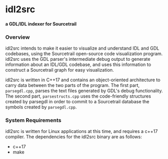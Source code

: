 # idl2src

#### a GDL/IDL indexer for Sourcetrail

### Overview

idl2src intends to make it easier to visualize and understand IDL and GDL codebases,
using the Sourcetrail open-source code visualization program. idl2src uses the
GDL parser's intermediate debug output to generate information about an IDL/GDL
codebase, and uses this information to construct a Sourcetrail graph for easy
visualization.

idl2src is written in C++17 and contains an object-oriented architecture to carry
data between the two parts of the program. The first part, `parsegdl.cpp`, parses
the text files generated by GDL's debug functionality. The second part,
`parsestructs.cpp` uses the code-friendly structures created by parsegdl in
order to commit to a Sourcetrail database the symbols created by `parsegdl.cpp`.

### System Requirements

idl2src is written for Linux applications at this time, and requires a c++17
compiler. The dependencies for the idl2src binary are as follows:

* c++17
* make
